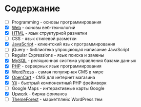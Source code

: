 # Содержание

- [ ] Programming - основы программирования
- [x] [Web](content/web/readme.md) - основы веб-технологий
- [x] [HTML](content/html/readme.md) - язык структурной разметки
- [ ] CSS - язык стилевой разметки
- [x] [JavaScript](content/javascript/readme.md) - клиентский язык программирования
- [ ] jQuery - библиотека упрощающая написание JavaScript
- [ ] Regular Expressions - язык поиска и замены
- [x] [MySQL](content/mysql/readme.md) - реляционная система управления базами данных
- [x] [PHP](content/php/readme.md) - серверных язык программирования
- [x] [WordPress](content/wordpress/readme.md) - самая популярная CMS в мире
- [x] [OpenCart](content/opencart/readme.md) - CMS для интернет магазина
- [x] [Yii](content/yii/readme.md) - быстрый компонентный PHP фреймворк
- [ ] Google Maps - интерактивные карты Google
- [x] [Upwork](content/upwork/readme.md) - биржа фриланса
- [ ] [ThemeForest](content/themeforest/readme.md) - маркетплейс WordPress тем